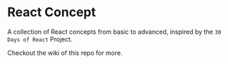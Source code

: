 # React Concept

A collection of React concepts from basic to advanced, inspired by the `30 Days of React` Project.

Checkout the wiki of this repo for more.
